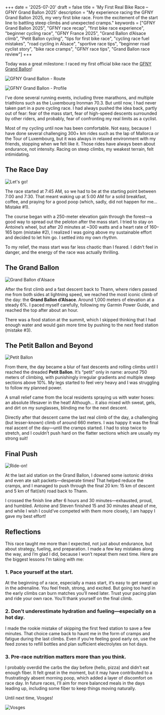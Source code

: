 +++
date = '2025-07-20'
draft = false
title = 'My First Real Bike Race – GFNY Grand Ballon 2025'
description = "My experience racing the GFNY Grand Ballon 2025, my very first bike race. From the excitement of the start line to battling steep climbs and unexpected cramps."
keywords = ["GFNY Grand Ballon 2025", "GFNY race recap", "first bike race experience", "beginner cycling race", "GFNY France 2025", "Grand Ballon d’Alsace climb", "Petit Ballon cycling", "tips for first bike race", "cycling race fuel mistakes", "road cycling in Alsace", "sportive race tips", "beginner road cyclist story", "bike race cramps", "GFNY race tips", "Grand Ballon race review"]
+++

Today was a great milestone: I raced my first official bike race the [GFNY Grand Ballon](https://grandballon.gfny.com/?lang=en)!

![GFNY Grand Ballon - Route](GFNY-Grand-Ballon-course-map-25-1.png)

![GFNY Grand Ballon - Profile](GFNY_profile.png)

I’ve done several running events, including three marathons, and multiple triathlons such as the Luxembourg Ironman 70.3. But until now, I had never taken part in a pure cycling race. I had always pushed the idea back, partly out of fear: fear of the mass start, fear of high-speed descents surrounded by other riders, and probably, fear of confronting my real limits as a cyclist.

Most of my cycling until now has been comfortable. Not easy, because I have done several challenging 300+ km rides such as the lap of Mallorca or the Tour of Luxembourg, but it was always in relaxed environment with my friends, stopping when we felt like it. Those rides have always been about endurance, not intensity. Racing on steep climbs, my weakest terrain, felt intimidating.

## The Race Day

![Let's go!](13921_20250720_135703_528105856_original.JPG)

The race started at 7:45 AM, so we had to be at the starting point between 7:00 and 7:30. That meant waking up at 5:00 AM for a solid breakfast, coffee, and praying for a good poop (which, sadly, did not happen for me… Mistake #1).

The course began with a 250-meter elevation gain through the forest—a good way to spread out the peloton after the mass start. I tried to stay on Antoine’s wheel, but after 20 minutes at ~300 watts and a heart rate of 160–165 bpm (mistake #2), I realized I was going above my sustainable effort and decided to let him go. I settled into my own rhythm.

To my relief, the mass start was far less chaotic than I feared. I didn’t feel in danger, and the energy of the race was actually thrilling.

## The Grand Ballon

![Grand Ballon d'Alsace](13921_20250720_095313_528102623_original.JPG)

After the first climb and a fast descent back to Thann, where riders passed me from both sides at lightning speed, we reached the most iconic climb of the day: the **Grand Ballon d’Alsace**. Around 1,000 meters of elevation at a steady 6%. I paced myself carefully, following my Garmin Power Guide, and reached the top after about an hour.

There was a food station at the summit, which I skipped thinking that I had enough water and would gain more time by pushing to the next feed station (mistake #3).

## The Petit Ballon and Beyond

![Petit Ballon](13921_20250720_110300_528085904_original.JPG)

From there, the day became a blur of fast descents and rolling climbs until I reached the dreaded **Petit Ballon**. It’s “petit” only in name: around 750 meters of climbing, with punishingly irregular gradients and multiple steep sections above 10%. My legs started to feel very heavy and I was struggling to follow my planned power.

A small relief came from the local residents spraying us with water hoses: an absolute lifesaver in the heat! Although… it also mixed with sweat, gels, and dirt on my sunglasses, blinding me for the next descent.

Directly after that descent came the last real climb of the day, a challenging (but lesser-known) climb of around 660 meters. I was happy it was the final real ascent of the day—until the cramps started. I had to stop twice to stretch, and I couldn’t push hard on the flatter sections which are usually my strong suit!

## Final Push

![Ride-on!](13921_20250720_083449_528065180_original.JPG)

At the last aid station on the Grand Ballon, I downed some isotonic drinks and even ate salt packets—desperate times! That helped reduce the cramps, and I managed to push through the final 20 km: 15 km of descent and 5 km of flat(ish) road back to Thann.

I crossed the finish line after 6 hours and 30 minutes—exhausted, proud, and humbled. Antoine and Steven finished 15 and 30 minutes ahead of me, and while I wish I could’ve competed with them more closely, I am happy I gave my best effort!

<div class="strava-embed-placeholder" data-embed-type="activity" data-embed-id="15176158148" data-style="standard" data-from-embed="false"></div><script src="https://strava-embeds.com/embed.js"></script>

## Reflections

This race taught me more than I expected, not just about endurance, but about strategy, fueling, and preparation. I made a few key mistakes along the way, and I’m glad I did, because I won’t repeat them next time. Here are the biggest lessons I’m taking with me:

### 1. Pace yourself at the start.
At the beginning of a race, especially a mass start, it’s easy to get swept up in the adrenaline. You feel fresh, strong, and excited. But going too hard in the early climbs can burn matches you’ll need later. Trust your pacing plan and ride your own race. You’ll thank yourself on the final climb.

### 2.	Don’t underestimate hydration and fueling—especially on a hot day.
I made the rookie mistake of skipping the first feed station to save a few minutes. That choice came back to haunt me in the form of cramps and fatigue during the last climbs. Even if you’re feeling good early on, use the feed zones to refill bottles and plan sufficient electrolytes on hot days.

### 3.	Pre-race nutrition matters more than you think.
I probably overdid the carbs the day before (hello, pizza) and didn’t eat enough fiber. It felt great in the moment, but it may have contributed to a frustratingly absent morning poop, which added a layer of discomfort on race day. In future races, I’ll aim for more balanced meals in the days leading up, including some fiber to keep things moving naturally.

Until next time, Vosges!

![Vosges](13921_20250720_082452_528118259_original.JPG)